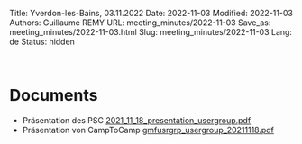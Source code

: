 Title: Yverdon-les-Bains, 03.11.2022
Date: 2022-11-03
Modified: 2022-11-03
Authors: Guillaume REMY
URL: meeting_minutes/2022-11-03
Save_as: meeting_minutes/2022-11-03.html
Slug: meeting_minutes/2022-11-03
Lang: de
Status: hidden

<br />

# Documents

* Präsentation des PSC [2021_11_18_presentation_usergroup.pdf]({filename}/documents/meetings/2021-11-18/2021_11_18_presentation_usergroup.pdf)
* Präsentation von CampToCamp [gmfusrgrp_usergroup_20211118.pdf]({filename}/documents/meetings/2021-11-18/gmfusrgrp_usergroup_20211118.pdf)
